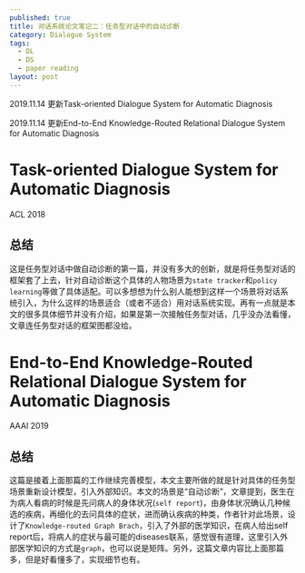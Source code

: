 ```yaml
---
published: true
title: 对话系统论文笔记二：任务型对话中的自动诊断
category: Dialogue System
tags: 
  - DL
  - DS
  - paper reading
layout: post
---
```


2019.11.14 更新Task-oriented Dialogue System for Automatic Diagnosis

2019.11.14 更新End-to-End Knowledge-Routed Relational Dialogue System for Automatic Diagnosis

# Task-oriented Dialogue System for Automatic Diagnosis

ACL 2018

## 总结

这是任务型对话中做自动诊断的第一篇，并没有多大的创新，就是将任务型对话的框架套了上去，针对自动诊断这个具体的人物场景为`state tracker`和`policy learning`等做了具体适配。可以多想想为什么别人能想到这样一个场景将对话系统引入，为什么这样的场景适合（或者不适合）用对话系统实现。再有一点就是本文的很多具体细节并没有介绍，如果是第一次接触任务型对话，几乎没办法看懂，文章连任务型对话的框架图都没给。

# End-to-End Knowledge-Routed Relational Dialogue System for Automatic Diagnosis

AAAI 2019

## 总结

这篇是接着上面那篇的工作继续完善模型，本文主要所做的就是针对具体的任务型场景重新设计模型，引入外部知识。本文的场景是“自动诊断”，文章提到，医生在为病人看病的时候是先问病人的身体状况(`self report`)，由身体状况确认几种候选的疾病，再细化的去问具体的症状，进而确认疾病的种类，作者针对此场景，设计了`Knowledge-routed Graph Brach`，引入了外部的医学知识，在病人给出self report后，将病人的症状与最可能的diseases联系，感觉很有道理，这里引入外部医学知识的方式是`graph`，也可以说是矩阵。另外，这篇文章内容比上面那篇多，但是好看懂多了，实现细节也有。

